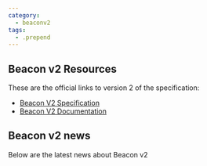 ```yaml
---
category:
  - beaconv2
tags:
  - .prepend
---
```


## Beacon v2 Resources

These are the official links to version 2 of the specification:

* [Beacon V2 Specification](https://github.com/ga4gh-beacon/beacon-v2)
* [Beacon V2 Documentation](http://docs.genomebeacons.org)


## Beacon v2 news

Below are the latest news about Beacon v2
